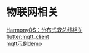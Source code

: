 #   物联网相关  <br/>
   [ HarmonyOS：分布式软总线相关 ]( https://developer.harmonyos.com/cn/docs/documentation/doc-guides/harmonyos-features-0000000000011907 )    <br/>
   [ flutter:mqtt_client ]( https://github.com/shamblett/mqtt_client )    <br/>
   [ mqtt示例demo ]( https://github.com/shaoting0730/Flutter_learn_demo/tree/master/%E5%85%B6%E4%BB%96/%E6%A1%88%E4%BE%8B/animation_go )    <br/>
